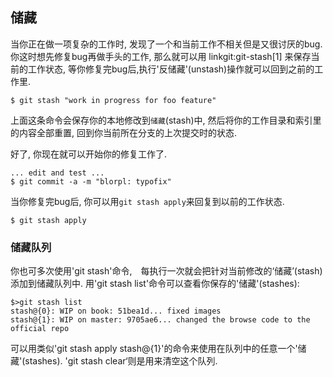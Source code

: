 ## 储藏 ##

当你正在做一项复杂的工作时, 发现了一个和当前工作不相关但是又很讨厌的bug. 你这时想先修复bug再做手头的工作, 那么就可以用 linkgit:git-stash[1] 来保存当前的工作状态, 等你修复完bug后,执行'反储藏'(unstash)操作就可以回到之前的工作里.


    $ git stash "work in progress for foo feature"


上面这条命令会保存你的本地修改到`储藏`(stash)中, 然后将你的工作目录和索引里的内容全部重置, 回到你当前所在分支的上次提交时的状态.

好了, 你现在就可以开始你的修复工作了.

    ... edit and test ...
    $ git commit -a -m "blorpl: typofix"


当你修复完bug后, 你可以用`git stash apply`来回复到以前的工作状态.

    $ git stash apply


### 储藏队列 ###

你也可多次使用'git stash'命令,　每执行一次就会把针对当前修改的‘储藏’(stash)添加到储藏队列中. 用'git stash list'命令可以查看你保存的'储藏'(stashes):

	$>git stash list
	stash@{0}: WIP on book: 51bea1d... fixed images
	stash@{1}: WIP on master: 9705ae6... changed the browse code to the official repo


可以用类似'git stash apply stash@{1}'的命令来使用在队列中的任意一个'储藏'(stashes). 'git stash clear‘则是用来清空这个队列.